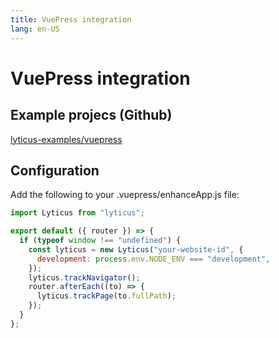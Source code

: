 ```yaml
---
title: VuePress integration
lang: en-US
---
```


# VuePress integration

## Example projecs (Github)

[lyticus-examples/vuepress](https://github.com/byteboomers/lyticus-examples/tree/master/vuepresss)

## Configuration

Add the following to your .vuepress/enhanceApp.js file:

```javascript
import Lyticus from "lyticus";

export default ({ router }) => {
  if (typeof window !== "undefined") {
    const lyticus = new Lyticus("your-website-id", {
      development: process.env.NODE_ENV === "development",
    });
    lyticus.trackNavigator();
    router.afterEach((to) => {
      lyticus.trackPage(to.fullPath);
    });
  }
};
```
